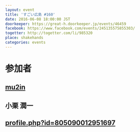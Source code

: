 ```yaml
---
layout: event
title: 'すごい広島 #160'
date: 2016-06-08 18:00:00 JST
doorkeeper: https://great-h.doorkeeper.jp/events/46459
facebook: https://www.facebook.com/events/245135575855303/
togetter: http://togetter.com/li/985320
place: shakehands
categories: events
---
```


# 参加者


## [mu2in](http://twitter.com/mu2in)


## 小栗 潤一


## [profile.php?id=805090012951697](http://www.facebook.com/profile.php?id=805090012951697)
